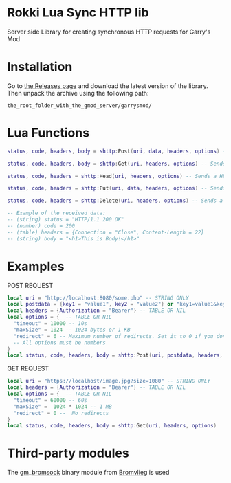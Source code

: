 # Rokki Lua Sync HTTP lib
Server side Library for creating synchronous HTTP requests for Garry's Mod

# Installation
Go to [the Releases page](https://github.com/rokki-git/sync_http/releases) and download the latest version of the library. Then unpack the archive using the following path:
```
the_root_folder_with_the_gmod_server/garrysmod/
```

# Lua Functions
```lua
status, code, headers, body = shttp:Post(uri, data, headers, options) -- Sends a POST request to the server

status, code, headers, body = shttp:Get(uri, headers, options) -- Sends a GET request to the server

status, code, headers = shttp:Head(uri, headers, options) -- Sends a HEAD request to the server

status, code, headers = shttp:Put(uri, data, headers, options) -- Sends a PUT request to the server

status, code, headers = shttp:Delete(uri, headers, options) -- Sends a DELETE request to the server

-- Example of the received data:
-- (string) status = "HTTP/1.1 200 OK"
-- (number) code = 200
-- (table) headers = {Connection = "Close", Content-Length = 22}
-- (string) body = "<h1>This is Body!</h1>"
```

# Examples

POST REQUEST
```lua
local uri = "http://localhost:8080/some.php" -- STRING ONLY
local postdata = {key1 = "value1", key2 = "value2"} or "key1=value1&key2=value2" -- TABLE OR STRING OR NIL
local headers = {Authorization = "Bearer"} -- TABLE OR NIL
local options = {  -- TABLE OR NIL
  "timeout" = 10000 -- 10s
  "maxSize" = 1024 -- 1024 bytes or 1 KB
  "redirect" = 6 -- Maximum number of redirects. Set it to 0 if you don't want automatic redirects.
  -- All options must be numbers
}
local status, code, headers, body = shttp:Post(uri, postdata, headers, options)
```
GET REQUEST
```lua
local uri = "https://localhost/image.jpg?size=1080" -- STRING ONLY
local headers = {Authorization = "Bearer"} -- TABLE OR NIL
local options = {  -- TABLE OR NIL
  "timeout" = 60000 -- 60s
  "maxSize" =  1024 * 1024 -- 1 MB
  "redirect" = 0 --  No redirects
}
local status, code, headers, body = shttp:Get(uri, headers, options) 
```

# Third-party modules
The [gm_bromsock](https://github.com/Bromvlieg/gm_bromsock) binary module from [Bromvlieg](https://github.com/Bromvlieg) is used
